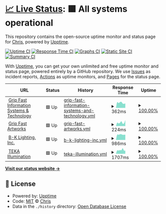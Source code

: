 # [📈 Live Status](https://gripfastistech.github.io/status): <!--live status--> **🟩 All systems operational**

This repository contains the open-source uptime monitor and status page for [Chris](gripfastistech.com), powered by [Upptime](https://github.com/upptime/upptime).

[![Uptime CI](https://github.com/koj-co/upptime/workflows/Uptime%20CI/badge.svg)](https://github.com/koj-co/upptime/actions?query=workflow%3A%22Uptime+CI%22)
[![Response Time CI](https://github.com/koj-co/upptime/workflows/Response%20Time%20CI/badge.svg)](https://github.com/koj-co/upptime/actions?query=workflow%3A%22Response+Time+CI%22)
[![Graphs CI](https://github.com/koj-co/upptime/workflows/Graphs%20CI/badge.svg)](https://github.com/koj-co/upptime/actions?query=workflow%3A%22Graphs+CI%22)
[![Static Site CI](https://github.com/koj-co/upptime/workflows/Static%20Site%20CI/badge.svg)](https://github.com/koj-co/upptime/actions?query=workflow%3A%22Static+Site+CI%22)
[![Summary CI](https://github.com/koj-co/upptime/workflows/Summary%20CI/badge.svg)](https://github.com/koj-co/upptime/actions?query=workflow%3A%22Summary+CI%22)

With [Upptime](https://upptime.js.org), you can get your own unlimited and free uptime monitor and status page, powered entirely by a GitHub repository. We use [Issues](https://github.com/gripfastistech/status/issues) as incident reports, [Actions](https://github.com/gripfastistech/status/actions) as uptime monitors, and [Pages](https://gripfastistech.github.io/status) for the status page.

<!--start: status pages-->
<!-- This summary is generated by Upptime (https://github.com/upptime/upptime) -->
<!-- Do not edit this manually, your changes will be overwritten -->
<!-- prettier-ignore -->
| URL | Status | History | Response Time | Uptime |
| --- | ------ | ------- | ------------- | ------ |
| <img alt="" src="https://gripfastistech.com/templates/purity_iii/favicon.ico" height="13"> [Grip Fast Information Systems & Technology](https://gripfastistech.com) | 🟩 Up | [grip-fast-information-systems-and-technology.yml](https://github.com/gripfastistech/status/commits/HEAD/history/grip-fast-information-systems-and-technology.yml) | <details><summary><img alt="Response time graph" src="./graphs/grip-fast-information-systems-and-technology/response-time-week.png" height="20"> 362ms</summary><br><a href="https://gripfastistech.github.io/status/history/grip-fast-information-systems-and-technology"><img alt="Response time 379" src="https://img.shields.io/endpoint?url=https%3A%2F%2Fraw.githubusercontent.com%2Fgripfastistech%2Fstatus%2FHEAD%2Fapi%2Fgrip-fast-information-systems-and-technology%2Fresponse-time.json"></a><br><a href="https://gripfastistech.github.io/status/history/grip-fast-information-systems-and-technology"><img alt="24-hour response time 183" src="https://img.shields.io/endpoint?url=https%3A%2F%2Fraw.githubusercontent.com%2Fgripfastistech%2Fstatus%2FHEAD%2Fapi%2Fgrip-fast-information-systems-and-technology%2Fresponse-time-day.json"></a><br><a href="https://gripfastistech.github.io/status/history/grip-fast-information-systems-and-technology"><img alt="7-day response time 362" src="https://img.shields.io/endpoint?url=https%3A%2F%2Fraw.githubusercontent.com%2Fgripfastistech%2Fstatus%2FHEAD%2Fapi%2Fgrip-fast-information-systems-and-technology%2Fresponse-time-week.json"></a><br><a href="https://gripfastistech.github.io/status/history/grip-fast-information-systems-and-technology"><img alt="30-day response time 373" src="https://img.shields.io/endpoint?url=https%3A%2F%2Fraw.githubusercontent.com%2Fgripfastistech%2Fstatus%2FHEAD%2Fapi%2Fgrip-fast-information-systems-and-technology%2Fresponse-time-month.json"></a><br><a href="https://gripfastistech.github.io/status/history/grip-fast-information-systems-and-technology"><img alt="1-year response time 358" src="https://img.shields.io/endpoint?url=https%3A%2F%2Fraw.githubusercontent.com%2Fgripfastistech%2Fstatus%2FHEAD%2Fapi%2Fgrip-fast-information-systems-and-technology%2Fresponse-time-year.json"></a></details> | <details><summary><a href="https://gripfastistech.github.io/status/history/grip-fast-information-systems-and-technology">100.00%</a></summary><a href="https://gripfastistech.github.io/status/history/grip-fast-information-systems-and-technology"><img alt="All-time uptime 99.97%" src="https://img.shields.io/endpoint?url=https%3A%2F%2Fraw.githubusercontent.com%2Fgripfastistech%2Fstatus%2FHEAD%2Fapi%2Fgrip-fast-information-systems-and-technology%2Fuptime.json"></a><br><a href="https://gripfastistech.github.io/status/history/grip-fast-information-systems-and-technology"><img alt="24-hour uptime 100.00%" src="https://img.shields.io/endpoint?url=https%3A%2F%2Fraw.githubusercontent.com%2Fgripfastistech%2Fstatus%2FHEAD%2Fapi%2Fgrip-fast-information-systems-and-technology%2Fuptime-day.json"></a><br><a href="https://gripfastistech.github.io/status/history/grip-fast-information-systems-and-technology"><img alt="7-day uptime 100.00%" src="https://img.shields.io/endpoint?url=https%3A%2F%2Fraw.githubusercontent.com%2Fgripfastistech%2Fstatus%2FHEAD%2Fapi%2Fgrip-fast-information-systems-and-technology%2Fuptime-week.json"></a><br><a href="https://gripfastistech.github.io/status/history/grip-fast-information-systems-and-technology"><img alt="30-day uptime 100.00%" src="https://img.shields.io/endpoint?url=https%3A%2F%2Fraw.githubusercontent.com%2Fgripfastistech%2Fstatus%2FHEAD%2Fapi%2Fgrip-fast-information-systems-and-technology%2Fuptime-month.json"></a><br><a href="https://gripfastistech.github.io/status/history/grip-fast-information-systems-and-technology"><img alt="1-year uptime 99.95%" src="https://img.shields.io/endpoint?url=https%3A%2F%2Fraw.githubusercontent.com%2Fgripfastistech%2Fstatus%2FHEAD%2Fapi%2Fgrip-fast-information-systems-and-technology%2Fuptime-year.json"></a></details>
| <img alt="" src="https://gripfastart.works/images/icon.ico" height="13"> [Grip Fast Artworks](https://gripfastart.works) | 🟩 Up | [grip-fast-artworks.yml](https://github.com/gripfastistech/status/commits/HEAD/history/grip-fast-artworks.yml) | <details><summary><img alt="Response time graph" src="./graphs/grip-fast-artworks/response-time-week.png" height="20"> 224ms</summary><br><a href="https://gripfastistech.github.io/status/history/grip-fast-artworks"><img alt="Response time 240" src="https://img.shields.io/endpoint?url=https%3A%2F%2Fraw.githubusercontent.com%2Fgripfastistech%2Fstatus%2FHEAD%2Fapi%2Fgrip-fast-artworks%2Fresponse-time.json"></a><br><a href="https://gripfastistech.github.io/status/history/grip-fast-artworks"><img alt="24-hour response time 28" src="https://img.shields.io/endpoint?url=https%3A%2F%2Fraw.githubusercontent.com%2Fgripfastistech%2Fstatus%2FHEAD%2Fapi%2Fgrip-fast-artworks%2Fresponse-time-day.json"></a><br><a href="https://gripfastistech.github.io/status/history/grip-fast-artworks"><img alt="7-day response time 224" src="https://img.shields.io/endpoint?url=https%3A%2F%2Fraw.githubusercontent.com%2Fgripfastistech%2Fstatus%2FHEAD%2Fapi%2Fgrip-fast-artworks%2Fresponse-time-week.json"></a><br><a href="https://gripfastistech.github.io/status/history/grip-fast-artworks"><img alt="30-day response time 263" src="https://img.shields.io/endpoint?url=https%3A%2F%2Fraw.githubusercontent.com%2Fgripfastistech%2Fstatus%2FHEAD%2Fapi%2Fgrip-fast-artworks%2Fresponse-time-month.json"></a><br><a href="https://gripfastistech.github.io/status/history/grip-fast-artworks"><img alt="1-year response time 240" src="https://img.shields.io/endpoint?url=https%3A%2F%2Fraw.githubusercontent.com%2Fgripfastistech%2Fstatus%2FHEAD%2Fapi%2Fgrip-fast-artworks%2Fresponse-time-year.json"></a></details> | <details><summary><a href="https://gripfastistech.github.io/status/history/grip-fast-artworks">100.00%</a></summary><a href="https://gripfastistech.github.io/status/history/grip-fast-artworks"><img alt="All-time uptime 99.98%" src="https://img.shields.io/endpoint?url=https%3A%2F%2Fraw.githubusercontent.com%2Fgripfastistech%2Fstatus%2FHEAD%2Fapi%2Fgrip-fast-artworks%2Fuptime.json"></a><br><a href="https://gripfastistech.github.io/status/history/grip-fast-artworks"><img alt="24-hour uptime 100.00%" src="https://img.shields.io/endpoint?url=https%3A%2F%2Fraw.githubusercontent.com%2Fgripfastistech%2Fstatus%2FHEAD%2Fapi%2Fgrip-fast-artworks%2Fuptime-day.json"></a><br><a href="https://gripfastistech.github.io/status/history/grip-fast-artworks"><img alt="7-day uptime 100.00%" src="https://img.shields.io/endpoint?url=https%3A%2F%2Fraw.githubusercontent.com%2Fgripfastistech%2Fstatus%2FHEAD%2Fapi%2Fgrip-fast-artworks%2Fuptime-week.json"></a><br><a href="https://gripfastistech.github.io/status/history/grip-fast-artworks"><img alt="30-day uptime 100.00%" src="https://img.shields.io/endpoint?url=https%3A%2F%2Fraw.githubusercontent.com%2Fgripfastistech%2Fstatus%2FHEAD%2Fapi%2Fgrip-fast-artworks%2Fuptime-month.json"></a><br><a href="https://gripfastistech.github.io/status/history/grip-fast-artworks"><img alt="1-year uptime 99.96%" src="https://img.shields.io/endpoint?url=https%3A%2F%2Fraw.githubusercontent.com%2Fgripfastistech%2Fstatus%2FHEAD%2Fapi%2Fgrip-fast-artworks%2Fuptime-year.json"></a></details>
| <img alt="" src="https://bklighting.com/templates/bklighting/favicon.ico" height="13"> [B-K Lighting, Inc.](https://bklighting.com) | 🟩 Up | [b-k-lighting-inc.yml](https://github.com/gripfastistech/status/commits/HEAD/history/b-k-lighting-inc.yml) | <details><summary><img alt="Response time graph" src="./graphs/b-k-lighting-inc/response-time-week.png" height="20"> 986ms</summary><br><a href="https://gripfastistech.github.io/status/history/b-k-lighting-inc"><img alt="Response time 1193" src="https://img.shields.io/endpoint?url=https%3A%2F%2Fraw.githubusercontent.com%2Fgripfastistech%2Fstatus%2FHEAD%2Fapi%2Fb-k-lighting-inc%2Fresponse-time.json"></a><br><a href="https://gripfastistech.github.io/status/history/b-k-lighting-inc"><img alt="24-hour response time 767" src="https://img.shields.io/endpoint?url=https%3A%2F%2Fraw.githubusercontent.com%2Fgripfastistech%2Fstatus%2FHEAD%2Fapi%2Fb-k-lighting-inc%2Fresponse-time-day.json"></a><br><a href="https://gripfastistech.github.io/status/history/b-k-lighting-inc"><img alt="7-day response time 986" src="https://img.shields.io/endpoint?url=https%3A%2F%2Fraw.githubusercontent.com%2Fgripfastistech%2Fstatus%2FHEAD%2Fapi%2Fb-k-lighting-inc%2Fresponse-time-week.json"></a><br><a href="https://gripfastistech.github.io/status/history/b-k-lighting-inc"><img alt="30-day response time 986" src="https://img.shields.io/endpoint?url=https%3A%2F%2Fraw.githubusercontent.com%2Fgripfastistech%2Fstatus%2FHEAD%2Fapi%2Fb-k-lighting-inc%2Fresponse-time-month.json"></a><br><a href="https://gripfastistech.github.io/status/history/b-k-lighting-inc"><img alt="1-year response time 1248" src="https://img.shields.io/endpoint?url=https%3A%2F%2Fraw.githubusercontent.com%2Fgripfastistech%2Fstatus%2FHEAD%2Fapi%2Fb-k-lighting-inc%2Fresponse-time-year.json"></a></details> | <details><summary><a href="https://gripfastistech.github.io/status/history/b-k-lighting-inc">100.00%</a></summary><a href="https://gripfastistech.github.io/status/history/b-k-lighting-inc"><img alt="All-time uptime 99.95%" src="https://img.shields.io/endpoint?url=https%3A%2F%2Fraw.githubusercontent.com%2Fgripfastistech%2Fstatus%2FHEAD%2Fapi%2Fb-k-lighting-inc%2Fuptime.json"></a><br><a href="https://gripfastistech.github.io/status/history/b-k-lighting-inc"><img alt="24-hour uptime 100.00%" src="https://img.shields.io/endpoint?url=https%3A%2F%2Fraw.githubusercontent.com%2Fgripfastistech%2Fstatus%2FHEAD%2Fapi%2Fb-k-lighting-inc%2Fuptime-day.json"></a><br><a href="https://gripfastistech.github.io/status/history/b-k-lighting-inc"><img alt="7-day uptime 100.00%" src="https://img.shields.io/endpoint?url=https%3A%2F%2Fraw.githubusercontent.com%2Fgripfastistech%2Fstatus%2FHEAD%2Fapi%2Fb-k-lighting-inc%2Fuptime-week.json"></a><br><a href="https://gripfastistech.github.io/status/history/b-k-lighting-inc"><img alt="30-day uptime 100.00%" src="https://img.shields.io/endpoint?url=https%3A%2F%2Fraw.githubusercontent.com%2Fgripfastistech%2Fstatus%2FHEAD%2Fapi%2Fb-k-lighting-inc%2Fuptime-month.json"></a><br><a href="https://gripfastistech.github.io/status/history/b-k-lighting-inc"><img alt="1-year uptime 99.92%" src="https://img.shields.io/endpoint?url=https%3A%2F%2Fraw.githubusercontent.com%2Fgripfastistech%2Fstatus%2FHEAD%2Fapi%2Fb-k-lighting-inc%2Fuptime-year.json"></a></details>
| <img alt="" src="https://tekaillumination.com/templates/tekaillumination/favicon.ico" height="13"> [TEKA Illumination](https://tekaillumination.com) | 🟩 Up | [teka-illumination.yml](https://github.com/gripfastistech/status/commits/HEAD/history/teka-illumination.yml) | <details><summary><img alt="Response time graph" src="./graphs/teka-illumination/response-time-week.png" height="20"> 1707ms</summary><br><a href="https://gripfastistech.github.io/status/history/teka-illumination"><img alt="Response time 1691" src="https://img.shields.io/endpoint?url=https%3A%2F%2Fraw.githubusercontent.com%2Fgripfastistech%2Fstatus%2FHEAD%2Fapi%2Fteka-illumination%2Fresponse-time.json"></a><br><a href="https://gripfastistech.github.io/status/history/teka-illumination"><img alt="24-hour response time 1319" src="https://img.shields.io/endpoint?url=https%3A%2F%2Fraw.githubusercontent.com%2Fgripfastistech%2Fstatus%2FHEAD%2Fapi%2Fteka-illumination%2Fresponse-time-day.json"></a><br><a href="https://gripfastistech.github.io/status/history/teka-illumination"><img alt="7-day response time 1707" src="https://img.shields.io/endpoint?url=https%3A%2F%2Fraw.githubusercontent.com%2Fgripfastistech%2Fstatus%2FHEAD%2Fapi%2Fteka-illumination%2Fresponse-time-week.json"></a><br><a href="https://gripfastistech.github.io/status/history/teka-illumination"><img alt="30-day response time 1705" src="https://img.shields.io/endpoint?url=https%3A%2F%2Fraw.githubusercontent.com%2Fgripfastistech%2Fstatus%2FHEAD%2Fapi%2Fteka-illumination%2Fresponse-time-month.json"></a><br><a href="https://gripfastistech.github.io/status/history/teka-illumination"><img alt="1-year response time 1715" src="https://img.shields.io/endpoint?url=https%3A%2F%2Fraw.githubusercontent.com%2Fgripfastistech%2Fstatus%2FHEAD%2Fapi%2Fteka-illumination%2Fresponse-time-year.json"></a></details> | <details><summary><a href="https://gripfastistech.github.io/status/history/teka-illumination">100.00%</a></summary><a href="https://gripfastistech.github.io/status/history/teka-illumination"><img alt="All-time uptime 99.97%" src="https://img.shields.io/endpoint?url=https%3A%2F%2Fraw.githubusercontent.com%2Fgripfastistech%2Fstatus%2FHEAD%2Fapi%2Fteka-illumination%2Fuptime.json"></a><br><a href="https://gripfastistech.github.io/status/history/teka-illumination"><img alt="24-hour uptime 100.00%" src="https://img.shields.io/endpoint?url=https%3A%2F%2Fraw.githubusercontent.com%2Fgripfastistech%2Fstatus%2FHEAD%2Fapi%2Fteka-illumination%2Fuptime-day.json"></a><br><a href="https://gripfastistech.github.io/status/history/teka-illumination"><img alt="7-day uptime 100.00%" src="https://img.shields.io/endpoint?url=https%3A%2F%2Fraw.githubusercontent.com%2Fgripfastistech%2Fstatus%2FHEAD%2Fapi%2Fteka-illumination%2Fuptime-week.json"></a><br><a href="https://gripfastistech.github.io/status/history/teka-illumination"><img alt="30-day uptime 100.00%" src="https://img.shields.io/endpoint?url=https%3A%2F%2Fraw.githubusercontent.com%2Fgripfastistech%2Fstatus%2FHEAD%2Fapi%2Fteka-illumination%2Fuptime-month.json"></a><br><a href="https://gripfastistech.github.io/status/history/teka-illumination"><img alt="1-year uptime 99.95%" src="https://img.shields.io/endpoint?url=https%3A%2F%2Fraw.githubusercontent.com%2Fgripfastistech%2Fstatus%2FHEAD%2Fapi%2Fteka-illumination%2Fuptime-year.json"></a></details>

<!--end: status pages-->

[**Visit our status website →**](https://gripfastistech.github.io/status)

## 📄 License

- Powered by: [Upptime](https://github.com/upptime/upptime)
- Code: [MIT](./LICENSE) © [Chris](gripfastistech.com)
- Data in the `./history` directory: [Open Database License](https://opendatacommons.org/licenses/odbl/1-0/)
